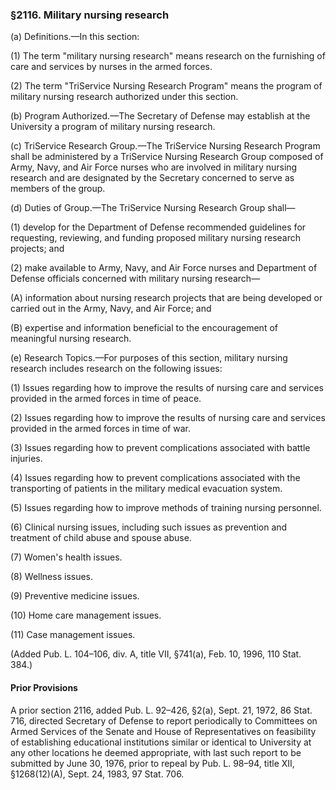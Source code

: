 ### §2116. Military nursing research ###

(a) Definitions.—In this section:

(1) The term "military nursing research" means research on the furnishing of care and services by nurses in the armed forces.

(2) The term "TriService Nursing Research Program" means the program of military nursing research authorized under this section.

(b) Program Authorized.—The Secretary of Defense may establish at the University a program of military nursing research.

(c) TriService Research Group.—The TriService Nursing Research Program shall be administered by a TriService Nursing Research Group composed of Army, Navy, and Air Force nurses who are involved in military nursing research and are designated by the Secretary concerned to serve as members of the group.

(d) Duties of Group.—The TriService Nursing Research Group shall—

(1) develop for the Department of Defense recommended guidelines for requesting, reviewing, and funding proposed military nursing research projects; and

(2) make available to Army, Navy, and Air Force nurses and Department of Defense officials concerned with military nursing research—

(A) information about nursing research projects that are being developed or carried out in the Army, Navy, and Air Force; and

(B) expertise and information beneficial to the encouragement of meaningful nursing research.

(e) Research Topics.—For purposes of this section, military nursing research includes research on the following issues:

(1) Issues regarding how to improve the results of nursing care and services provided in the armed forces in time of peace.

(2) Issues regarding how to improve the results of nursing care and services provided in the armed forces in time of war.

(3) Issues regarding how to prevent complications associated with battle injuries.

(4) Issues regarding how to prevent complications associated with the transporting of patients in the military medical evacuation system.

(5) Issues regarding how to improve methods of training nursing personnel.

(6) Clinical nursing issues, including such issues as prevention and treatment of child abuse and spouse abuse.

(7) Women's health issues.

(8) Wellness issues.

(9) Preventive medicine issues.

(10) Home care management issues.

(11) Case management issues.

(Added Pub. L. 104–106, div. A, title VII, §741(a), Feb. 10, 1996, 110 Stat. 384.)

#### Prior Provisions ####

A prior section 2116, added Pub. L. 92–426, §2(a), Sept. 21, 1972, 86 Stat. 716, directed Secretary of Defense to report periodically to Committees on Armed Services of the Senate and House of Representatives on feasibility of establishing educational institutions similar or identical to University at any other locations he deemed appropriate, with last such report to be submitted by June 30, 1976, prior to repeal by Pub. L. 98–94, title XII, §1268(12)(A), Sept. 24, 1983, 97 Stat. 706.